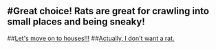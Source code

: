 #Great choice! Rats are great for crawling into small places and being sneaky!
---
##[Let's move on to houses!!!](house.md)
##[Actually, I don't want a rat.](animal.md)